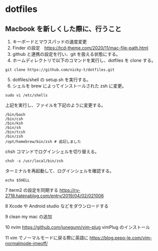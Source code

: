 # dotfiles

## Macbook を新しくした際に、行うこと

1. キーボードとマウスパッドの速度変更
1. Finder の設定　https://tcd-theme.com/2020/11/mac-file-path.html
1. github と連携の設定を行い、git を扱える状態にする。
1. ホームディレクトリで以下のコマンドを実行し、dotfiles を clone する。

```
git clone https://github.com/nicky-t/dotfiles.git
```

5. dotfiles/shell の setup.sh を実行する。
1. シェルを brew によってインストールされた zsh に変更。

```
sudo vi /etc/shells
```

上記を実行し、ファイルを下記のように変更する。

```
/bin/bash
/bin/csh
/bin/ksh
/bin/sh
/bin/tcsh
/bin/zsh
/opt/homebrew/bin/zsh # 追記しました　
```

chsh コマンドでログインシェルを切り替える。

```
chsh -s /usr/local/bin/zsh
```

ターミナルを再起動して、ログインシェルを確認する。

```
echo $SHELL
```

7 iterm2 の設定を同期する
https://ry-2718.hatenablog.com/entry/2019/04/02/021006

8 Xcode や Android studio などをダウンロードする

9 clean my mac の追加

10 nvim https://github.com/junegunn/vim-plug vimPlug のインストール

11 vim でノーマルモードに戻る際に英語に https://blog.pepo-le.com/vim-normalmode-imeoff/
